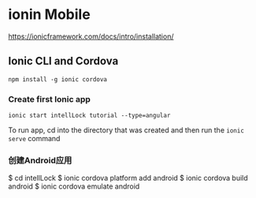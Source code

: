 # ionin Mobile

https://ionicframework.com/docs/intro/installation/

## Ionic CLI and Cordova

`npm install -g ionic cordova`

### Create first Ionic app

```shell
ionic start intellLock tutorial --type=angular
```

To run app, cd into the directory that was created and then run the `ionic serve` command 

### 创建Android应用

$ cd intellLock
$ ionic cordova platform add android
$ ionic cordova build android
$ ionic cordova emulate android